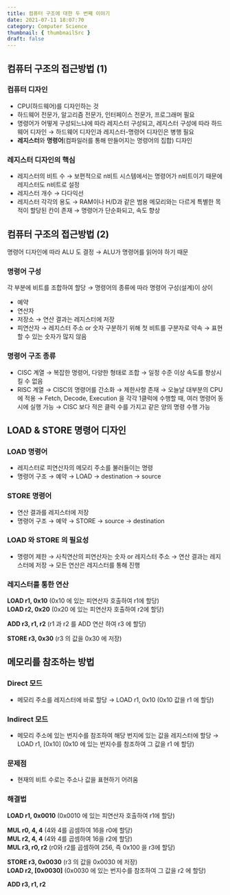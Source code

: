 ```yaml
---
title: 컴퓨터 구조에 대한 두 번째 이야기
date: 2021-07-11 18:07:70
category: Computer Science
thumbnail: { thumbnailSrc }
draft: false
---
```


## 컴퓨터 구조의 접근방법 (1)

### 컴퓨터 디자인

- CPU(하드웨어)를 디자인하는 것
- 하드웨어 전문가, 알고리즘 전문가, 인터페이스 전문가, 프로그래머 필요
- 명령어가 어떻게 구성되느냐에 따라 레지스터 구성되고, 레지스터 구성에 따라 하드웨어 디자인 
→ 하드웨어 디자인과 레지스터-명령어 디자인은 병행 필요
- **레지스터**와 **명령어**(컴파일러를 통해 만들어지는 명령어의 집합) 디자인

### 레지스터 디자인의 핵심

- 레지스터의 비트 수
→ 보편적으로 n비트 시스템에서는 명령어가 n비트이기 때문에 레지스터도 n비트로 설정
- 레지스터 개수
→ 다다익선
- 레지스터 각각의 용도
→ RAM이나 H/D과 같은 범용 메모리와는 다르게 특별한 목적이 할당된 칸이 존재
→ 명령어가 단순화되고, 속도 향상

## 컴퓨터 구조의 접근방법 (2)

명령어 디자인에 따라 ALU 도 결정 → ALU가 명령어를 읽어야 하기 때문

### 명령어 구성

각 부분에 비트를 조합하여 할당 → 명령어의 종류에 따라 명령어 구성(설계)이 상이

- 예약
- 연산자
- 저장소
→ 연산 결과는 레지스터에 저장
- 피연산자
→ 레지스터 주소 or 숫자 구분하기 위해 첫 비트를 구분자로 약속
→ 표현할 수 있는 숫자가 많지 않음

### 명령어 구조 종류

- CISC 계열
→ 복잡한 명령어, 다양한 형태로 조합
→ 일정 수준 이상 속도를 향상시킬 수 없음
- RISC 계열
→ CISC의 명령어를 간소화
→ 제한사항 존재
→ 오늘날 대부분의 CPU에 적용
→ Fetch, Decode, Execution 을 각각 1클럭에 수행할 때, 여러 명령어 동시에 실행 가능
→ CISC 보다 적은 클럭 수를 가지고 같은 양의 명령 수행 가능

## LOAD & STORE 명령어 디자인

### LOAD 명령어

- 레지스터로 피연산자의 메모리 주소를 불러들이는 명령
- 명령어 구조
→ 예약
→ LOAD
→ destination
→ source

### STORE 명령어

- 연산 결과를 레지스터에 저장
- 명령어 구조
→ 예약
→ STORE
→ source
→ destination

### LOAD 와 STORE 의 필요성

- 명령어 제한
→ 사칙연산의 피연산자는 숫자 or 레지스터 주소
→ 연산 결과는 레지스터에 저장
→ 모든 연산은 레지스터를 통해 진행

### 레지스터를 통한 연산

**LOAD r1, 0x10** (0x10 에 있는 피연산자 호출하여 r1에 할당)  
**LOAD r2, 0x20** (0x20 에 있는 피연산자 호출하여 r2에 할당)  
  
**ADD r3, r1, r2** (r1 과 r2 를 ADD 연산 하여 r3 에 할당)  
  
**STORE r3, 0x30** (r3 의 값을 0x30 에 저장)

## 메모리를 참조하는 방법

### Direct 모드

- 메모리 주소를 레지스터에 바로 할당
→ LOAD r1, 0x10 (0x10 값을 r1 에 할당)

### Indirect 모드

- 메모리 주소에 있는 번지수를 참조하여 해당 번지에 있는 값을 레지스터에 할당
→ LOAD r1, [0x10] (0x10 에 있는 번지수를 참조하여 그 값을 r1 에 할당)

### 문제점

- 현재의 비트 수로는 주소나 값을 표현하기 어려움

### 해결법

**LOAD r1, 0x0010** (0x0010 에 있는 피연산자 호출하여 r1에 할당)  
  
**MUL r0, 4, 4** (4와 4를 곱셈하여 16을 r0에 할당)  
**MUL r2, 4, 4** (4와 4를 곱셈하여 16을 r2에 할당)  
**MUL r3, r0, r2** (r0와 r2를 곱셈하여 256, 즉 0x100 을 r3에 할당)  
  
**STORE r3, 0x0030** (r3 의 값을 0x0030 에 저장)  
**LOAD r2, [0x0030]** (0x0030 에 있는 번지수를 참조하여 그 값을 r2 에 할당)  
  
**ADD r3, r1, r2**
